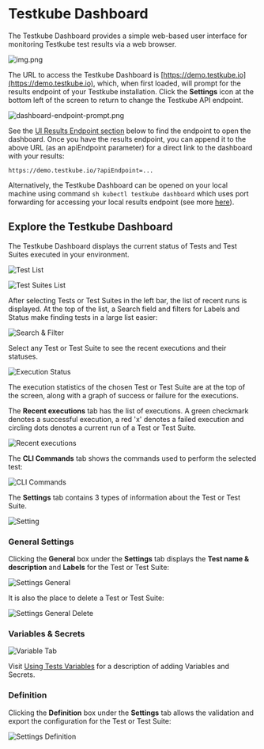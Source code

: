 # Testkube Dashboard

The Testkube Dashboard provides a simple web-based user interface for monitoring Testkube test results via a web browser.

![img.png](../img/dashboard-1.6.png)

The URL to access the Testkube Dashboard is [https://demo.testkube.io](https://demo.testkube.io), which, when first loaded, will prompt for the results endpoint of your Testkube installation. Click the **Settings** icon at the bottom left of the screen to return to change the Testkube API endpoint.

![dashboard-endpoint-prompt.png](../img/dashboard-endpoint-prompt-1.6.png)

See the [UI Results Endpoint section](#ui-results-endpoint) below to find the endpoint to open the dashboard. Once you have the results endpoint, you can append it to the above URL (as an apiEndpoint parameter) for a direct link to the dashboard with your results:

`https://demo.testkube.io/?apiEndpoint=...`

Alternatively, the Testkube Dashboard can be opened on your local machine using command `sh kubectl testkube dashboard` which uses port forwarding for accessing your local results endpoint (see more [here](../reference/cli/testkube_dashboard.md)).

## Explore the Testkube Dashboard

The Testkube Dashboard displays the current status of Tests and Test Suites executed in your environment.

![Test List](../img/test-list-1.6.png)

![Test Suites List](../img/test-suite-list-1.6.png)

After selecting Tests or Test Suites in the left bar, the list of recent runs is displayed. At the top of the list, a Search field and filters for Labels and Status make finding tests in a large list easier:

![Search & Filter](../img/search-filter-1.6.png)

Select any Test or Test Suite to see the recent executions and their statuses.

![Execution Status](../img/execution-status-1.6.png)

The execution statistics of the chosen Test or Test Suite are at the top of the screen, along with a graph of success or failure for the executions.

The **Recent executions** tab has the list of executions. A green checkmark denotes a successful execution, a red 'x' denotes a failed execution and circling dots denotes a current run of a Test or Test Suite.

![Recent executions](../img/recent-executions-1.6.png)

The **CLI Commands** tab shows the commands used to perform the selected test:

![CLI Commands](../img/CLI-commands-1.6.png)

The **Settings** tab contains 3 types of information about the Test or Test Suite.

![Setting](../img/settings-1.6.png)

### General Settings

Clicking the **General** box under the **Settings** tab displays the **Test name & description** and **Labels** for the Test or Test Suite:

![Settings General](../img/settings-general-1.6.png)

It is also the place to delete a Test or Test Suite:

![Settings General Delete](../img/settings-general-delete-1.6.png)

### Variables & Secrets

![Variable Tab](../img/variable-tab-1.6.png)

Visit [Using Tests Variables](./tests/tests-variables.md) for a description of adding Variables and Secrets.

### Definition

Clicking the **Definition** box under the **Settings** tab allows the validation and export the configuration for the Test or Test Suite:

![Settings Definition](../img/settings-definition-1.6.png)
